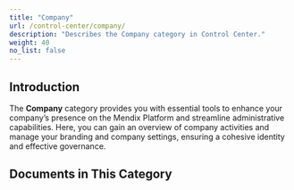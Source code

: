 ```yaml
---
title: "Company"
url: /control-center/company/
description: "Describes the Company category in Control Center."
weight: 40
no_list: false
---
```

## Introduction 

The **Company** category provides you with essential tools to enhance your company’s presence on the Mendix Platform and streamline administrative capabilities. Here, you can gain an overview of company activities and manage your branding and company settings, ensuring a cohesive identity and effective governance.

## Documents in This Category
